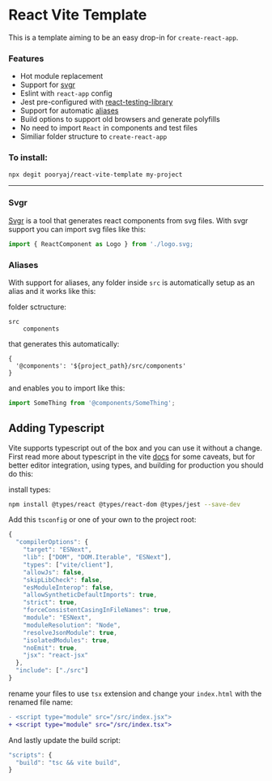 # React Vite Template

This is a template aiming to be an easy drop-in for `create-react-app`.

### Features
- Hot module replacement
- Support for [svgr](#svgr)
- Eslint with `react-app` config
- Jest pre-configured with [react-testing-library](https://testing-library.com/docs/react-testing-library/intro/)
- Support for automatic [aliases](#aliases)
- Build options to support old browsers and generate polyfills
- No need to import `React` in components and test files
- Similiar folder structure to `create-react-app`

### To install:

```bash
npx degit pooryaj/react-vite-template my-project
```

---

### Svgr

[Svgr](https://github.com/gregberge/svgr) is a tool that generates react components from svg files. With svgr support you can import svg files like this:

```javascript
import { ReactComponent as Logo } from './logo.svg;
```

### Aliases

With support for aliases, any folder inside `src` is automatically setup as an alias and it works like this:

folder sctructure:
```
src
    components
```

that generates this automatically:

```
{
  '@components': '${project_path}/src/components'
}
```
and enables you to import like this:

```javascript
import SomeThing from '@components/SomeThing';
```

## Adding Typescript

Vite supports typescript out of the box and you can use it without a change. First read more about typescript in the vite [docs](https://vitejs.dev/guide/features.html#typescript) for some caveats, but for better editor integration, using types, and building for production you should do this:

install types:
```bash
npm install @types/react @types/react-dom @types/jest --save-dev
```
Add this `tsconfig` or one of your own to the project root:
```javascript
{
  "compilerOptions": {
    "target": "ESNext",
    "lib": ["DOM", "DOM.Iterable", "ESNext"],
    "types": ["vite/client"],
    "allowJs": false,
    "skipLibCheck": false,
    "esModuleInterop": false,
    "allowSyntheticDefaultImports": true,
    "strict": true,
    "forceConsistentCasingInFileNames": true,
    "module": "ESNext",
    "moduleResolution": "Node",
    "resolveJsonModule": true,
    "isolatedModules": true,
    "noEmit": true,
    "jsx": "react-jsx"
  },
  "include": ["./src"]
}
```

rename your files to use `tsx` extension and change your `index.html` with the renamed file name:

```diff
- <script type="module" src="/src/index.jsx">
+ <script type="module" src="/src/index.tsx">
```

And lastly update the build script:
```javascript
"scripts": {
  "build": "tsc && vite build",
}
```
